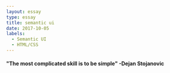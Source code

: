 ```yaml
---
layout: essay
type: essay
title: semantic ui
date: 2017-10-05
labels:
  - Semantic UI
  - HTML/CSS
---
```


#### "The most complicated skill is to be simple" -Dejan Stojanovic
